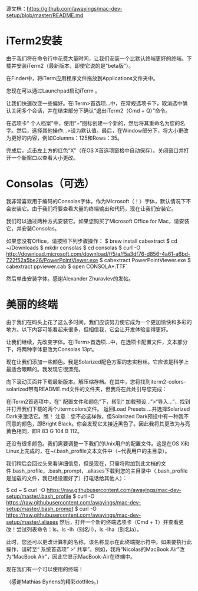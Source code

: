 源文档：https://github.com/awayings/mac-dev-setup/blob/master/README.md

# iTerm2安装
由于我们将在命令行中花费大量时间，让我们安装一个比默认终端更好的终端。下载并安装iTerm2（最新版本，即使它说的是“beta版”）。

在Finder中，将iTerm应用程序文件拖放到Applications文件夹中。

您现在可以通过Launchpad启动iTerm 。

让我们快速改变一些偏好。在iTerm>首选项...中，在常规选项卡下，取消选中确认关闭多个会话，并在结束部分下确认“退出iTerm2（Cmd + Q）”命令。

在选项卡“ 个人档案”中，使用“+”图标创建一个新的，然后将其重命名为您的名字。然后，选择其他操作...>设为默认值。最后，在Window部分下，将大小更改为更好的内容，例如Columns：125和Rows：35。

完成后，点击左上方的红色“X”（在OS X首选项窗格中自动保存）。关闭窗口并打开一个新窗口以查看大小更改。


# Consolas（可选）
我非常喜欢用于编码的Consolas字体。作为Microsoft（！）字体，默认情况下不会安装它。由于我们将要查看大量的终端输出和代码，现在让我们安装它。

我们可以通过两种方式安装它。如果您购买了Microsoft Office for Mac，请安装它，并安装Consolas。

如果您没有Office，请按照下列步骤操作：
$ brew install cabextract
$ cd ~/Downloads
$ mkdir consolas
$ cd consolas
$ curl -O http://download.microsoft.com/download/f/5/a/f5a3df76-d856-4a61-a6bd-722f52a5be26/PowerPointViewer.exe
$ cabextract PowerPointViewer.exe
$ cabextract ppviewer.cab
$ open CONSOLA*.TTF`

然后单击安装字体。感谢Alexander Zhuravlev的发帖。


# 美丽的终端
由于我们在码头上花了这么多时间，我们应该努力使它成为一个更加愉快和多彩的地方。以下内容可能看起来很多，但相信我，它会让开发体验变得更好。

让我们继续，先改变字体。在iTerm>首选项...中，在选项卡配置文件，文本部分下，将两种字体更改为Consolas 13pt。

现在让我们添加一些颜色。我是Solarized配色方案的忠实粉丝。它应该是科学上最适合眼睛的。我发现它很漂亮。

向下滚动页面并下载最新版本。解压缩存档。在其中，您将找到iterm2-colors-solarized带有README.md文件的文件夹，但我将在此处引导您完成：

在iTerm2首选项中，在“ 配置文件和颜色”下，转到“ 加载预设...”>“导入...”，找到并打开我们下载的两个.itermcolors文件。
返回Load Presets ...并选择Solarized Dark来激活它。瞧！
注意：您不必这样做，但Solarized Dark预设中有一种我不同意的颜色，即Bright Black。你会发现它太接近黑色了。因此我将其更改为与亮黄色相同，即R 83 G 104 B 112。

还没有很多颜色。我们需要调整一下我们的Unix用户的配置文件。这是在OS X和Linux上完成的，在~/.bash_profile文本文件中（~代表用户的主目录）。

我们稍后会回过头来看详细信息，但是现在，只需将附加到此文档的文件.bash_profile，.bash_prompt，.aliases下载到您的主目录中（.bash_profile是加载的文件，我已经设置好了）打电话给其他人）：

$ cd ~
$ curl -O https://raw.githubusercontent.com/awayings/mac-dev-setup/master/.bash_profile
$ curl -O https://raw.githubusercontent.com/awayings/mac-dev-setup/master/.bash_prompt
$ curl -O https://raw.githubusercontent.com/awayings/mac-dev-setup/master/.aliases
然后，打开一个新的终端选项卡（Cmd + T）并查看更改！尝试列表命令：ls，ls -lh（别名ll），ls -lha（别名la）。

此时，您还可以更改计算机的名称，该名称显示在此终端提示符中。如果要执行此操作，请转至“ 系统首选项” >“ 共享”。例如，我将“Nicolas的MacBook Air”改为“MacBook Air”，因此它显示MacBook-Air在终端中。

现在我们有一个可以使用的终端！

（感谢Mathias Bynens的精彩dotfiles。）
